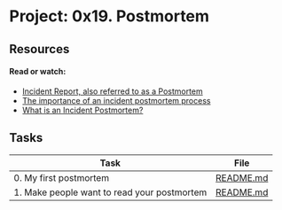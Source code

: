 # Project: 0x19. Postmortem

## Resources

#### Read or watch:

* [Incident Report, also referred to as a Postmortem](https://intranet.alxswe.com/rltoken/vkEjk-M6yBWW-wyB-7-I9Q)
* [The importance of an incident postmortem process](https://intranet.alxswe.com/rltoken/QwvgCYt2zjKRT7qMRe7I8A)
* [What is an Incident Postmortem?](https://intranet.alxswe.com/rltoken/kBjhT2PIr4X-U8FLI97--Q)
## Tasks

| Task | File |
| ---- | ---- |
| 0. My first postmortem | [README.md](./README.md) |
| 1. Make people want to read your postmortem | [README.md](./README.md) |
